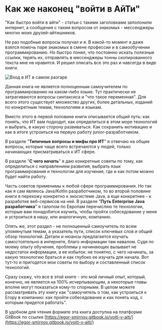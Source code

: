 # Как же наконец "войти в АйТи"

"Как быстро войти в айти" - статьи с такими заголовками заполонили интернет, а сообщения с таким вопросом от знакомых - мессенджеры многих моих друзей-айтишников.

Не раз подобные вопросы получал и я. В какой-то момент я даже взялся помочь паре знакомых в смене профессии и в самообучении программированию. Но быстро понял, что постоянно искать полезные ссылки, терять их, отправлять в мессенджеры тонны скопированного текста мне не нравится. И решил описать все это раз и навсегда в виде книги.&#x20;

![Вход в ИТ в самом разгаре](.gitbook/assets/DSC\_0664.jpg)

Данная книга не является полноценным самоучителем по программированию на каком-либо языке. Тут практически не затрагиваются вопросы синтаксиса и "что такое переменная". Для всего этого существует множество других, более детальных, изданий по конкретным темам, технологиям и языкам.

Вместо этого в первой половине книги описывается общий путь: как понять, что ИТ вам подходит, как определиться в этом море технологий и выбрать, в какую сторону развиваться. Как сохранить мотивацию и как в итоге устроиться на первую работу junior-разработчиком.&#x20;

В разделе "**Типичные вопросы и мифы про ИТ**" я отвечаю на общие вопросы, которые чаще всего встречаются у людей, только начинающих присматриваться к ИТ сфере.

В разделе "**С чего начать**" я даю конкретные советы по тому, как определиться с направлением развития, выбрать язык программирования и технологии для изучения, где и как потом можно будет найти работу.

Часть советов применимы к любой сфере программирования. Но так как я сам являюсь Java/Kotlin разработчиком, то во второй половине книги я перехожу конкретно к экосистеме Java, а еще конкретнее - к разработке веб-сервисов на ней. В разделе "**Путь Enterprise Java разработчика**" я галопом по Европам перечисляю те технологии, которые вам понадобится изучить, чтобы пройти собеседование у меня и устроиться в нашу, или аналогичную, компанию. &#x20;

Опять же, этот раздел - не полноценный самоучитель по всем упомянутым темам, а указатель пути, список ключевых слов и общий обзор технологий. Детали и нюансы предлагается изучать самостоятельно в интернете, благо информации там навалом. Судя по моему опыту обучения, проблемы у начинающих вызывает не недостаток информации, а ее избыток: не понятно, с чего начинать, за какую технологию браться и как глубоко ее изучать для начала. Вот тут-то и пригодятся мои советы по выбору и составленный список технологий.

Сразу скажу, что все в этой книге - это мой личный опыт, который, конечно, не является на 100% исчерпывающим, а некоторые главы вполне могут показаться кому-то спорными.  В целом можете рассматривать эту книгу как "самоучитель о том, как устроиться к Егору в компанию: как пройти собеседование и как понять код, с которым придется работать".&#x20;

В удобном для чтения формате эта книга доступна на платформе GitBook по ссылке [https://egor-smirnov.gitbook.io/voiti-v-aiti/](https://egor-smirnov.gitbook.io/voiti-v-aiti/)

